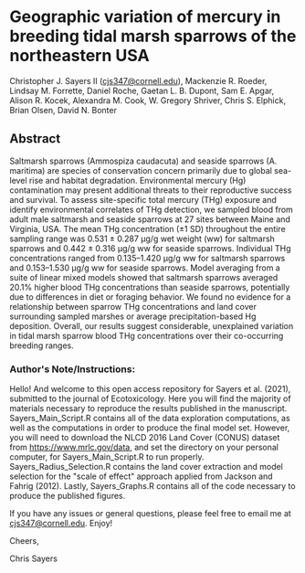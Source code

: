 # Geographic variation of mercury in breeding tidal marsh sparrows of the northeastern USA

Christopher J. Sayers II (cjs347@cornell.edu), Mackenzie R. Roeder, Lindsay M. Forrette, Daniel Roche, Gaetan L. B. Dupont, Sam E. Apgar, Alison R. Kocek, Alexandra M. Cook, W. Gregory Shriver, Chris S. Elphick, Brian Olsen, David N. Bonter

## Abstract
Saltmarsh sparrows (Ammospiza caudacuta) and seaside sparrows (A. maritima) are species of conservation concern primarily due to global sea-level rise and habitat degradation. Environmental mercury (Hg) contamination may present additional threats to their reproductive success and survival. To assess site-specific total mercury (THg) exposure and identify environmental correlates of THg detection, we sampled blood from adult male saltmarsh and seaside sparrows at 27 sites between Maine and Virginia, USA. The mean THg concentration (±1 SD) throughout the entire sampling range was 0.531 ± 0.287 µg/g wet weight (ww) for saltmarsh sparrows and 0.442 ± 0.316 µg/g ww for seaside sparrows. Individual THg concentrations ranged from 0.135–1.420 µg/g ww for saltmarsh sparrows and 0.153–1.530 µg/g ww for seaside sparrows. Model averaging from a suite of linear mixed models showed that saltmarsh sparrows averaged 20.1% higher blood THg concentrations than seaside sparrows, potentially due to differences in diet or foraging behavior. We found no evidence for a relationship between sparrow THg concentrations and land cover surrounding sampled marshes or average precipitation-based Hg deposition. Overall, our results suggest considerable, unexplained variation in tidal marsh sparrow blood THg concentrations over their co-occurring breeding ranges.

### Author's Note/Instructions:

Hello! And welcome to this open access repository for Sayers et al. (2021), submitted to the journal of Ecotoxicology. Here you will find the majority of materials necessary to reproduce the results published in the manuscript. Sayers_Main_Script.R contains all of the data exploration computations, as well as the computations in order to produce the final model set. However, you will need to download the NLCD 2016 Land Cover (CONUS) dataset from https://www.mrlc.gov/data, and set the directory on your personal computer, for Sayers_Main_Script.R to run properly. Sayers_Radius_Selection.R contains the land cover extraction and model selection for the "scale of effect" approach applied from Jackson and Fahrig (2012). Lastly, Sayers_Graphs.R contains all of the code necessary to produce the published figures.

If you have any issues or general questions, please feel free to email me at cjs347@cornell.edu. Enjoy!

Cheers,

Chris Sayers
